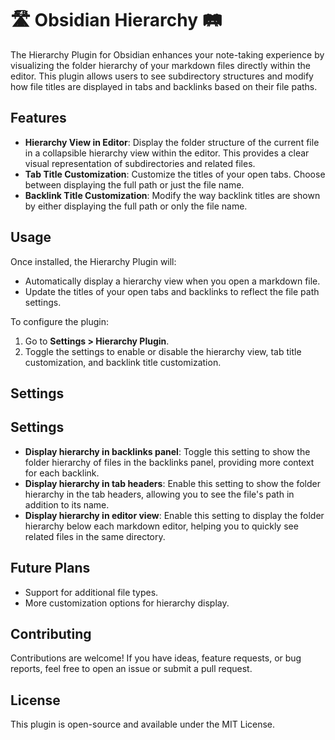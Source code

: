 # 🛣️ Obsidian Hierarchy 🛤️

The Hierarchy Plugin for Obsidian enhances your note-taking experience by visualizing the folder hierarchy of your markdown files directly within the editor. This plugin allows users to see subdirectory structures and modify how file titles are displayed in tabs and backlinks based on their file paths.

## Features

- **Hierarchy View in Editor**: Display the folder structure of the current file in a collapsible hierarchy view within the editor. This provides a clear visual representation of subdirectories and related files.
- **Tab Title Customization**: Customize the titles of your open tabs. Choose between displaying the full path or just the file name.
- **Backlink Title Customization**: Modify the way backlink titles are shown by either displaying the full path or only the file name.

## Usage

Once installed, the Hierarchy Plugin will:
- Automatically display a hierarchy view when you open a markdown file.
- Update the titles of your open tabs and backlinks to reflect the file path settings.

To configure the plugin:
1. Go to **Settings > Hierarchy Plugin**.
2. Toggle the settings to enable or disable the hierarchy view, tab title customization, and backlink title customization.

## Settings

## Settings

- **Display hierarchy in backlinks panel**: Toggle this setting to show the folder hierarchy of files in the backlinks panel, providing more context for each backlink.
- **Display hierarchy in tab headers**: Enable this setting to show the folder hierarchy in the tab headers, allowing you to see the file's path in addition to its name.
- **Display hierarchy in editor view**: Enable this setting to display the folder hierarchy below each markdown editor, helping you to quickly see related files in the same directory.

## Future Plans

- Support for additional file types.
- More customization options for hierarchy display.

## Contributing

Contributions are welcome! If you have ideas, feature requests, or bug reports, feel free to open an issue or submit a pull request.

## License

This plugin is open-source and available under the MIT License.
